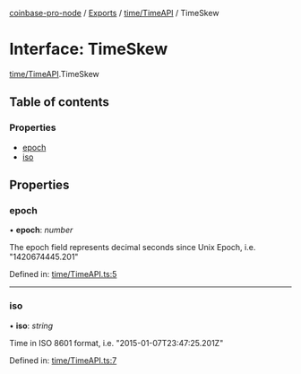 [coinbase-pro-node](../README.md) / [Exports](../modules.md) / [time/TimeAPI](../modules/time_timeapi.md) / TimeSkew

# Interface: TimeSkew

[time/TimeAPI](../modules/time_timeapi.md).TimeSkew

## Table of contents

### Properties

- [epoch](time_timeapi.timeskew.md#epoch)
- [iso](time_timeapi.timeskew.md#iso)

## Properties

### epoch

• **epoch**: *number*

The epoch field represents decimal seconds since Unix Epoch, i.e. "1420674445.201"

Defined in: [time/TimeAPI.ts:5](https://github.com/bennycode/coinbase-pro-node/blob/c3d8f7c/src/time/TimeAPI.ts#L5)

___

### iso

• **iso**: *string*

Time in ISO 8601 format, i.e. "2015-01-07T23:47:25.201Z"

Defined in: [time/TimeAPI.ts:7](https://github.com/bennycode/coinbase-pro-node/blob/c3d8f7c/src/time/TimeAPI.ts#L7)
